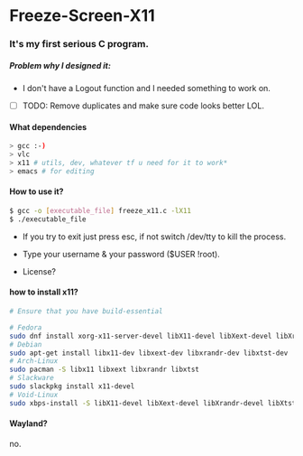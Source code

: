 # Freeze-Screen-X11

### It's my first serious C program.

##### Problem why I designed it: 

- I don't have a Logout function and I needed something to work on.
- [ ] TODO: Remove duplicates and make sure code looks better LOL.

#### What dependencies

```bash
> gcc :-)
> vlc
> x11 # utils, dev, whatever tf u need for it to work*
> emacs # for editing
```

#### How to use it?

```bash
$ gcc -o [executable_file] freeze_x11.c -lX11
$ ./executable_file
```

- If you try to exit just press esc, if not switch /dev/tty to kill the process.
- Type your username & your password ($USER !root).

- License?

#### how to install x11?

```bash
# Ensure that you have build-essential

# Fedora
sudo dnf install xorg-x11-server-devel libX11-devel libXext-devel libXrandr-devel libXtst-devel
# Debian
sudo apt-get install libx11-dev libxext-dev libxrandr-dev libxtst-dev
# Arch-Linux
sudo pacman -S libx11 libxext libxrandr libxtst
# Slackware
sudo slackpkg install x11-devel
# Void-Linux
sudo xbps-install -S libX11-devel libXext-devel libXrandr-devel libXtst-devel

```

#### Wayland?

no.
